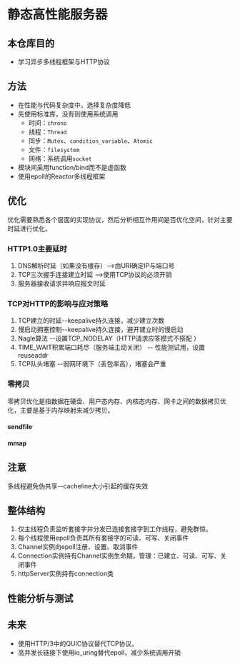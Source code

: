 # 静态高性能服务器

## 本仓库目的

- 学习异步多线程框架与HTTP协议

## 方法

- 在性能与代码复杂度中，选择复杂度降低
- 先使用标准库，没有则使用系统调用
    - 时间：`chrono`
    - 线程：`Thread`
    - 同步：`Mutex`、`condition_variable`、`Atomic`
    - 文件：`filesystem`
    - 网络：系统调用`socket`
- 模块间采用function/bind而不是虚函数
- 使用epoll的Reactor多线程框架

## 优化

优化需要熟悉各个层面的实现协议，然后分析相互作用间是否优化空间，针对主要时延进行优化。

### HTTP1.0主要延时

1. DNS解析时延（如果没有缓存）-->由URI确定IP与端口号
2. TCP三次握手连接建立时延 -->使用TCP协议的必须开销
3. 服务器接收请求并响应报文时延

### TCP对HTTP的影响与应对策略

1. TCP建立的时延--keepalive持久连接，减少建立次数
2. 慢启动拥塞控制--keepalive持久连接，避开建立时的慢启动
3. Nagle算法 --设置TCP_NODELAY（HTTP请求应答模式不搭配 ）
4. TIME_WAIT积累端口耗尽（服务端主动关闭） -- 性能测试用，设置reuseaddr
5. TCP队头堵塞 --弱网环境下（丢包率高），堵塞会严重

### 零拷贝

零拷贝优化是指数据在硬盘、用户态内存、内核态内存、网卡之间的数据拷贝优化，主要是基于内存映射来减少拷贝。

#### sendfile

#### mmap

## 注意

多线程避免伪共享--cacheline大小引起的缓存失效

## 整体结构

1. 仅主线程负责监听套接字并分发已连接套接字到工作线程，避免群惊。
2. 每个线程使用epoll负责其所有套接字的可读、可写、关闭事件
3. Channel实例向epoll注册、设置、取消事件
4. Connection实例持有Channel实例生命期，管理：已建立、可读、可写、关闭事件
5. httpServer实例持有connection类

## 性能分析与测试



## 未来

- 使用HTTP/3中的QUIC协议替代TCP协议。
- 高并发长链接下使用io_uring替代epoll，减少系统调用开销